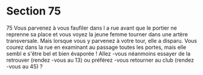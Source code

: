 # Section 75

75
Vous parvenez à vous faufiler dans l a rue avant que le portier ne
reprenne sa place et vous voyez la jeune femme tourner dans une
artère transversale. Mais lorsque vous y parvenez à votre tour,
elle a disparu. Vous courez dans la rue en examinant au passage
toutes les portes, mais elle sembl e s'être bel et bien évaporée !
Allez -vous néanmoins essayer de la retrouver (rendez -vous au
13) ou préférez -vous retourner au club (rendez -vous au 45) ?